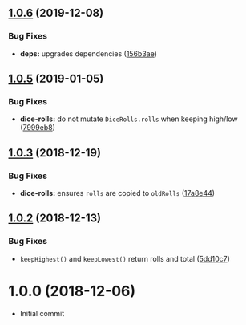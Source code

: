 ## [1.0.6](https://github.com/alexkcollier/dice-roller-dnd/compare/v1.0.5...v1.0.6) (2019-12-08)


### Bug Fixes

* **deps:** upgrades dependencies ([156b3ae](https://github.com/alexkcollier/dice-roller-dnd/commit/156b3ae172ba713407c481b099c812aa5108d090))

## [1.0.5](https://github.com/alexkcollier/dice-roller-dnd/compare/v1.0.4...v1.0.5) (2019-01-05)


### Bug Fixes

* **dice-rolls:** do not mutate `DiceRolls.rolls` when keeping high/low ([7999eb8](https://github.com/alexkcollier/dice-roller-dnd/commit/7999eb8))

## [1.0.3](https://github.com/alexkcollier/dice-roller-dnd/compare/v1.0.2...v1.0.3) (2018-12-19)


### Bug Fixes

* **dice-rolls:** ensures `rolls` are copied to `oldRolls` ([17a8e44](https://github.com/alexkcollier/dice-roller-dnd/commit/17a8e44))

## [1.0.2](https://github.com/alexkcollier/dice-roller-dnd/compare/v1.0.1...v1.0.2) (2018-12-13)


### Bug Fixes

* `keepHighest()` and `keepLowest()` return rolls and total ([5dd10c7](https://github.com/alexkcollier/dice-roller-dnd/commit/5dd10c7))

# 1.0.0 (2018-12-06)

- Initial commit
